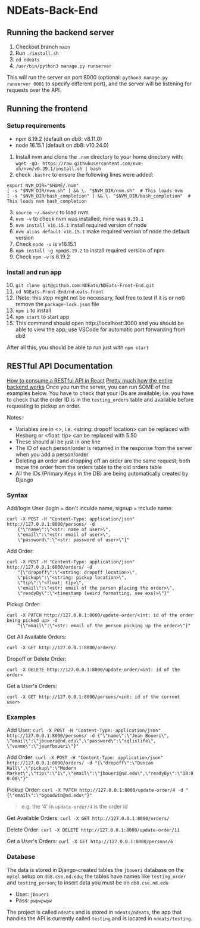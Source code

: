 # NDEats-Back-End

## Running the backend server 
1. Checkout branch `main` 
2. Run `./install.sh`
3. `cd ndeats`
4. `/usr/bin/python3 manage.py runserver`

This will run the server on port 8000 (optional: `python3 manage.py runserver 8001` to specify different port), and the server will be listening for requests over the API.

## Running the frontend 
### Setup requirements
* npm 8.19.2 (default on db8: v8.11.0)
* node 16.15.1 (default on db8: v10.24.0)

1. Install nvm and clone the `.nvm` directory to your home directory with: `wget -qO- https://raw.githubusercontent.com/nvm-sh/nvm/v0.39.1/install.sh | bash` 
2. check `.bashrc` to ensure the following lines were added:
```
export NVM_DIR="$HOME/.nvm"
[ -s "$NVM_DIR/nvm.sh" ] && \. "$NVM_DIR/nvm.sh"  # This loads nvm
[ -s "$NVM_DIR/bash_completion" ] && \. "$NVM_DIR/bash_completion"  # This loads nvm bash_completion
```
3. `source ~/.bashrc` to load nvm 
4. `nvm -v` to check nvm was installed; mine was `0.39.1`
5. `nvm install v16.15.1` install required version of node
6. `nvm alias default v16.15.1` make required version of node the default version
7. Check `node -v` is v16.15.1
8. `npm install -g npm@8.19.2` to install required version of npm
9. Check `npm -v` is 8.19.2
### Install and run app 
10. `git clone git@github.com:NDEats/NDEats-Front-End.git`
11. `cd NDEats-Front-End/nd-eats-front`
12. (Note: this step might not be necessary, feel free to test if it is or not) remove the `package-lock.json` file
13. `npm i` to install 
14. `npm start` to start app 
15. This command should open http://localhost:3000 and you should be able to view the app; use VSCode for automatic port forwarding from db8

After all this, you should be able to run just with `npm start`

## RESTful API Documentation
[How to consume a RESTful API in React](https://pusher.com/tutorials/consume-restful-api-react/)
[Pretty much how the entire backend works](https://stackabuse.com/creating-a-rest-api-in-python-with-django/)
Once you run the server, you can run SOME of the examples below. You have to check that your IDs are available; i.e. you have to check that the order ID is in the `testing_orders` table and available before requesting to pickup an order. 

Notes: 
* Variables are in <>, i.e. <string: dropoff location> can be replaced with Hesburg or <float: tip> can be replaced with 5.50
* These should all be just in one line 
* The ID of each person/order is returned in the response from the server when you add a person/order
* Deleting an order and dropping off an order are the same request; both move the order from the orders table to the old orders table 
* All the IDs (Primary Keys in the DB) are being automatically created by Django

### Syntax

Add/login User (login = don't inculde name, signup = include name:
```
curl -X POST -H "Content-Type: application/json" http://127.0.0.1:8000/persons/ -d 
    {"\"name\":\"<str: name of user>\", 
    \"email\":\"<str: email of user>\",
    \"password\":\"<str: password of user>\"}"
```
Add Order:
```
curl -X POST -H "Content-Type: application/json" http://127.0.0.1:8000/orders/ -d 
    "{\"dropoff\":\"<string: dropoff location>\",
    \"pickup\":\"<string: pickup location>\",
    \"tip\":\"<float: tip>\",
    \"email\":\"<str: email of the person placing the order>\",
    \"readyBy\":\"<timestamp (weird formatting, see exs)>\"}"
```
Pickup Order:
```
curl -X PATCH http://127.0.0.1:8000/update-order/<int: id of the order being picked up> -d 
    "{\"email\":\"<str: email of the person picking up the order>\"}"
```
Get All Available Orders:
```
curl -X GET http://127.0.0.1:8000/orders/
```
Dropoff or Delete Order:
```
curl -X DELETE http://127.0.0.1:8000/update-order/<int: id of the order>
```

Get a User's Orders:
```
curl -X GET http://127.0.0.1:8000/persons/<int: id of the current user>
```

### Examples
Add User: 
`curl -X POST -H "Content-Type: application/json" http://127.0.0.1:8000/persons/ -d {"\"name\":\"Jean Boueri\", \"email\":\"jboueri@nd.edu\",\"password\":\"sqlislife\", \"venmo\":\"jeanfboueri\"}"`

Add Order:
`curl -X POST -H "Content-Type: application/json" http://127.0.0.1:8000/orders/ -d "{\"dropoff\":\"Duncan Hall\",\"pickup\":\"Modern Market\",\"tip\":\"1\",\"email\":\"jboueri@nd.edu\",\"readyBy\":\"18:00:00\"}"`

Pickup Order:
`curl -X PATCH http://127.0.0.1:8000/update-order/4 -d "{\"email\":\"bgoodwin@nd.edu\"}"`

> e.g. the '4' in `update-order/4` is the order id

Get Available Orders:
`curl -X GET http://127.0.0.1:8000/orders/`

Delete Order:
`curl -X DELETE http://127.0.0.1:8000/update-order/11`

Get a User's Orders:
`curl -X GET http://127.0.0.1:8000/persons/6`

### Database
The data is stored in Django-created tables the `jboueri` database on the `mysql` setup on `db8.cse.nd.edu`; the tables have names like `testing_order` and `testing_person`; to insert data you must be on `db8.cse.nd.edu`
* User: `jboueri`
* Pass: `pwpwpwpw`

The project is called `ndeats` and is stored in `ndeats/ndeats`, the app that handles the API is currently called `testing` and is located in `ndeats/testing`. 

